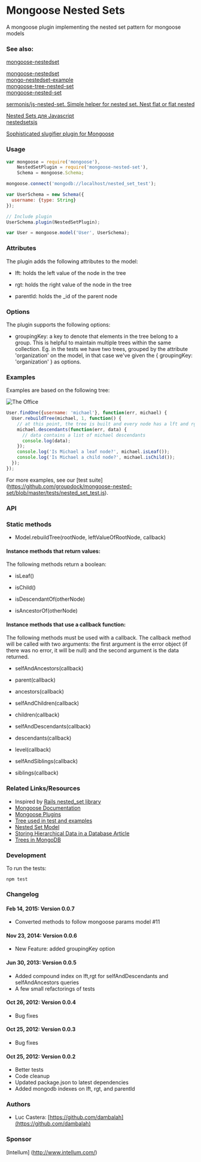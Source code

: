 # Mongoose Nested Sets

A mongoose plugin implementing the nested set pattern for mongoose models

### See also:  
[mongoose-nestedset](https://github.com/seeden/mongoose-nestedset)    
 
[mongoose-nestedset](https://github.com/seeden/mongoose-nestedset/)   
[mongo-nestedset-example](https://github.com/stavros-zavrakas/mongo-nestedset-example/)   
[mongoose-tree-nested-set](https://github.com/chleck/mongoose-tree-nested-set/)   
[mongoose-nested-set](https://github.com/Uzlopak/mongoose-nested-set/)   
   
[sermonis/js-nested-set. Simple helper for nested set. Nest flat or flat nested](https://github.com/sermonis/js-nested-set)   
    
[Nested Sets для Javascript](https://habr.com/ru/post/519298/)   
[nestedsetsjs](https://github.com/orxtime/nestedsetsjs)   
   
[Sophisticated slugifier plugin for Mongoose](https://github.com/YuriGor/mongoose-slug-updater)     

### Usage

```javascript
var mongoose = require('mongoose'),
    NestedSetPlugin = require('mongoose-nested-set'),
    Schema = mongoose.Schema;

mongoose.connect('mongodb://localhost/nested_set_test');

var UserSchema = new Schema({
  username: {type: String}
});

// Include plugin
UserSchema.plugin(NestedSetPlugin);

var User = mongoose.model('User', UserSchema);
```

### Attributes

The plugin adds the following attributes to the model:

* lft: holds the left value of the node in the tree

* rgt: holds the right value of the node in the tree

* parentId: holds the _id of the parent node

### Options

The plugin supports the following options:

* groupingKey: a key to denote that elements in the tree belong to a group. This is helpful to maintain multiple trees within the same collection. Eg. in the tests we have two trees, grouped by the attribute 'organization' on the model, in that case we've given the { groupingKey: 'organization' } as options.

### Examples

Examples are based on the following tree:

![The Office](https://github.com/groupdock/mongoose-nested-set/raw/master/docs/test_tree.png "The Office")

```javascript
User.findOne({username: 'michael'}, function(err, michael) {
  User.rebuildTree(michael, 1, function() {
    // at this point, the tree is built and every node has a lft and rgt value.
    michael.descendants(function(err, data) {
      // data contains a list of michael descendants
      console.log(data);
    });
    console.log('Is Michael a leaf node?', michael.isLeaf());
    console.log('Is Michael a child node?', michael.isChild());
  });
});
```

For more examples, see our [test suite] (https://github.com/groupdock/mongoose-nested-set/blob/master/tests/nested_set_test.js).

### API

### Static methods

* Model.rebuildTree(rootNode, leftValueOfRootNode, callback)

#### Instance methods that return values:

The following methods return a boolean:

* isLeaf()

* isChild()

* isDescendantOf(otherNode)

* isAncestorOf(otherNode)


#### Instance methods that use a callback function:

The following methods must be used with a callback. The callback method will be called with two arguments: the first argument is the error object (if there was no error, it will be null) and the second argument is the data returned.

* selfAndAncestors(callback)

* parent(callback)

* ancestors(callback)

* selfAndChildren(callback)

* children(callback)

* selfAndDescendants(callback)

* descendants(callback)

* level(callback)

* selfAndSiblings(callback)

* siblings(callback)


### Related Links/Resources

* Inspired by [Rails nested_set library](https://github.com/skyeagle/nested_set)
* [Mongoose Documentation](http://mongoosejs.com/)
* [Mongoose Plugins](http://mongoosejs.com/docs/plugins.html)
* [Tree used in test and examples](https://github.com/groupdock/mongoose-nested-set/raw/master/docs/test_tree.png)
* [Nested Set Model](http://en.wikipedia.org/wiki/Nested_set_model)
* [Storing Hierarchical Data in a Database Article](http://www.sitepoint.com/hierarchical-data-database/)
* [Trees in MongoDB](http://www.mongodb.org/display/DOCS/Trees+in+MongoDB)

### Development

To run the tests:

```
npm test
```


### Changelog


#### Feb 14, 2015: Version 0.0.7

* Converted methods to follow mongoose params model #11

#### Nov 23, 2014: Version 0.0.6

* New Feature: added groupingKey option

#### Jun 30, 2013: Version 0.0.5

* Added compound index on lft,rgt for selfAndDescendants and
  selfAndAncestors queries
* A few small refactorings of tests

#### Oct 26, 2012: Version 0.0.4

* Bug fixes

#### Oct 25, 2012: Version 0.0.3

* Bug fixes

#### Oct 25, 2012: Version 0.0.2

* Better tests
* Code cleanup
* Updated package.json to latest dependencies
* Added mongodb indexes on lft, rgt, and parentId

### Authors

* Luc Castera: [https://github.com/dambalah](https://github.com/dambalah)

### Sponsor

[Intellum] (http://www.intellum.com/)
